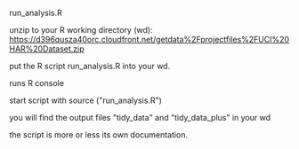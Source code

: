 run_analysis.R

unzip to your R working directory (wd):
https://d396qusza40orc.cloudfront.net/getdata%2Fprojectfiles%2FUCI%20HAR%20Dataset.zip 

put the R script run_analysis.R into your wd.

runs R console

start script with source ("run_analysis.R")

you will find the output files "tidy_data" and "tidy_data_plus" in your wd

the script is more or less its own documentation.
